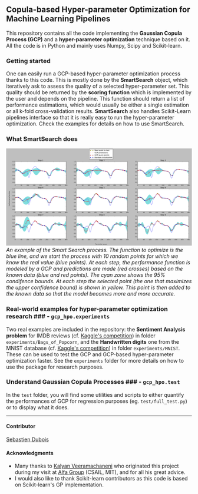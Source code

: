 ## Copula-based Hyper-parameter Optimization for Machine Learning Pipelines ##

This repository contains all the code implementing the **Gaussian Copula Process (GCP)** and a **hyper-parameter optimization** technique based on it.  
All the code is in Python and mainly uses Numpy, Scipy and Scikit-learn.


### Getting started ###
One can easily run a GCP-based hyper-parameter optimization process thanks to this code. This is mostly done by the **SmartSearch** object, which iteratively ask to assess the quality of a selected hyper-parameter set. This quality should be returned by the **scoring function** which is implemented by the user and depends on the pipeline. This function should return a list of performance estimations, which would usually be either a single estimation or all k-fold cross-validation results. **SmartSearch** also handles Scikit-Learn pipelines interface so that it is really easy to run the hyper-parameter optimization. 
Check the examples for details on how to use SmartSearch.


### What SmartSearch does ###
![Fig1](fig/SmartSampling_example.png?raw=true)
*An example of the Smart Search process. The function to optimize is the blue line, and we start the process with 10 random points for which we know the real value (blue points). At each step, the performance function is modeled by a GCP and predictions are made (red crosses) based on the known data (blue and red points). The cyan zone shows the 95% condifence bounds. At each step the selected point (the one that maximizes the upper confidence bound) is shown in yellow. This point is then added to the known data so that the model becomes more and more accurate.*  


### Real-world examples for hyper-parameter optimization research ### - `gcp_hpo.experiments`
Two real examples are included in the repository: the **Sentiment Analysis problem** for IMDB reviews (cf. [Kaggle's competition](https://www.kaggle.com/c/word2vec-nlp-tutorial)) in folder `experiments/Bags_of_Popcorn`, and the **Handwritten digits** one from the MNIST database (cf. [Kaggle's competition](https://www.kaggle.com/c/digit-recognizer)) in folder `experiments/MNIST`.
These can be used to test the GCP and GCP-based hyper-parameter optimization faster. See the `experiments` folder for more details on how to use the package for research purposes.  

### Understand Gaussian Copula Processes ### - `gcp_hpo.test`
In the `test` folder, you will find some utilities and scripts to either quantify the performances of GCP for regression purposes (eg. `test/full_test.py`) or to display what it does.  

---------------

#### Contributor ####
[Sebastien Dubois](http://bit.do/sdubois)

#### Acknowledgments ####
* Many thanks to [Kalyan Veeramachaneni](http://www.kalyanv.org/) who originated this project during my visit at [Alfa Group](http://groups.csail.mit.edu/EVO-DesignOpt/groupWebSite/) (CSAIL, MIT), and for all his great advice.
* I would also like to thank Scikit-learn contributors as this code is based on Scikit-learn's GP implementation.

